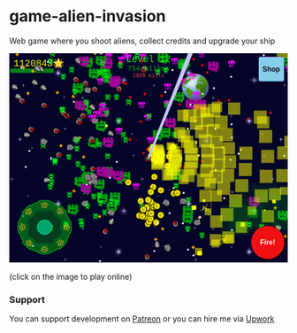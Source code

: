 # game-alien-invasion
Web game where you shoot aliens, collect credits and upgrade your ship

[<img src="image/demo.png">](https://dvhx.github.io/game-alien-invasion/)

(click on the image to play online)

### Support

You can support development on [Patreon](https://www.patreon.com/DusanHalicky) or you can hire me via [Upwork](https://www.upwork.com/freelancers/~013b4c3d6e772fdb01)


